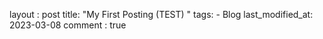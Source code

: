 layout : post
  title: "My First Posting (TEST) "
  tags:
    - Blog
  last_modified_at: 2023-03-08
  comment : true